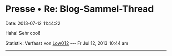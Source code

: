 Presse • Re: Blog-Sammel-Thread
===============================

Date: 2013-07-12 11:44:22

Haha! Sehr cool!

Statistik: Verfasst von
[Low012](http://forum.yacy-websuche.de/memberlist.php?mode=viewprofile&u=62)
--- Fr Jul 12, 2013 10:44 am

------------------------------------------------------------------------
